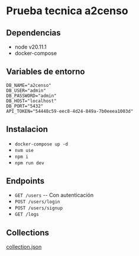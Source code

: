 # Prueba tecnica a2censo

## Dependencias

- node v20.11.1
- docker-compose

## Variables de entorno
```
DB_NAME="a2censo"
DB_USER="admin"
DB_PASSWORD="admin"
DB_HOST="localhost"
DB_PORT="5432"
API_TOKEN="54448c59-eec8-4d24-849a-7b0eeea1003d"
```

## Instalacion

- `docker-compose up -d`
- `nvm use`
- `npm i`
- `npm run dev`

## Endpoints

- `GET /users` -- Con autenticación
- `POST /users/login`
- `POST /users/signup`
- `GET /logs`

## Collections
[collection.json](https://github.com/user-attachments/files/20226231/a2censo.postman_collection.json)
